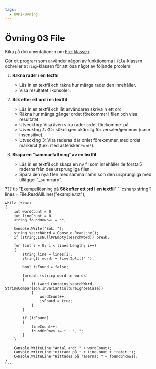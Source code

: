 ```yaml
---
tags:
  - OOP1-Övning
---
```


# Övning 03 File

Kika på dokumentationen om [File-klassen](../../../../material/cs/standardbibliotek/file.md).

Gör ett program som använder någon av funktionerna i `File`-klassen och/eller `String`-klassen för att lösa något av följande problem:

1. **Räkna rader i en textfil**
    * Läs in en textfil och räkna hur många rader den innehåller.
    * Visa resultatet i konsolen.

2. **Sök efter ett ord i en textfil**
    * Läs in en textfil och låt användaren skriva in ett ord.
    * Räkna hur många gånger ordet förekommer i filen och visa resultatet.
    * Utveckling: Visa även vilka rader ordet förekommer på.
    * Utveckling 2: Gör sökningen okänslig för versaler/gemener (case insensitive).
    * Utveckling 3: Visa raderna där ordet förekommer, med ordet markerat (t.ex. med asterisker `*ord*`).

3. **Skapa en "sammanfattning" av en textfil**
    * Läs in en textfil och skapa en ny fil som innehåller de första 5 raderna  från den ursprungliga filen.
    * Spara den nya filen med samma namn som den ursprungliga med tillägget "_summary".

??? tip "Exempellösning på **Sök efter ett ord i en textfil**"
    ```csharp
    string[] lines = File.ReadAllLines("example.txt");

    while (true)
    {
        int wordCount = 0;
        int lineCount = 0;
        string foundOnRows = "";

        Console.Write("Sök: ");
        string searchWord = Console.ReadLine();
        if (string.IsNullOrEmpty(searchWord)) break;

        for (int i = 0; i < lines.Length; i++)
        {
            string line = lines[i];
            string[] words = line.Split(" ");

            bool isFound = false;

            foreach (string word in words)
            {
                if (word.Contains(searchWord, StringComparison.InvariantCultureIgnoreCase))
                {
                    wordCount++;
                    isFound = true;
                }
            }

            if (isFound)
            {
                lineCount++;
                foundOnRows += i + ", ";
            }
        }

        Console.WriteLine("Antal ord: " + wordCount);
        Console.WriteLine("Hittade på " + lineCount + "rader.");
        Console.WriteLine("Hittades på raderna: " + foundOnRows);
    }
    ```